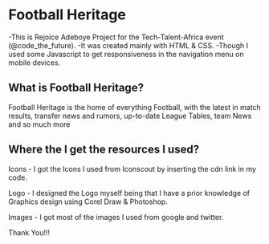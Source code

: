 # Football Heritage

-This is Rejoice Adeboye Project for the Tech-Talent-Africa event (@code_the_future).
-It was created mainly with HTML & CSS.
-Though I used some Javascript to get responsiveness in the navigation menu on mobile devices.

## What is Football Heritage?

Football Heritage is the home of everything Football, with the latest in match results, transfer news and rumors, up-to-date League Tables, team News and so much more

## Where the I get the resources I used?

Icons - I got the Icons I used from Iconscout by inserting the cdn link in my code.

Logo - I designed the Logo myself being that I have a prior knowledge of Graphics design using Corel Draw & Photoshop.

Images - I got most of the images I used from google and twitter.

Thank You!!!
